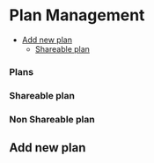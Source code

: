 
# Plan Management  
<!-- TOC -->

* [Add new plan](/docs/Plan-Management.md#add-new-plan)  
  * [Shareable plan](/docs/Plan-Management.md#shareable-plan)  
<!-- TOC -->  
### Plans

### Shareable plan  

### Non Shareable plan

## Add new plan  
